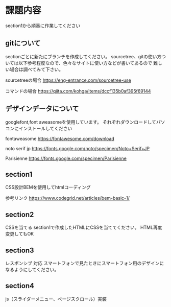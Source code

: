 
# 課題内容

section1から順番に作業してください

## gitについて
sectionごとに新たにブランチを作成してください。
sourcetree、gitの使い方ついては以下参考程度なので、色々なサイトに使い方などが書いてあるので
難しい場合は調べてみて下さい。

sourcetreeの場合
https://eng-entrance.com/sourcetree-use

コマンドの場合
https://qiita.com/kohga/items/dccf135b0af395f69144

## デザインデータについて
googlefont,font aweasomeを使用しています。
それぞれダウンロードしてパソコンにインストールしてください

fontaweasome
https://fontawesome.com/download

noto serif jp
https://fonts.google.com/noto/specimen/Noto+Serif+JP

Parisienne
https://fonts.google.com/specimen/Parisienne

## section1
CSS設計BEMを使用してhtmlコーディング

参考リンク
https://www.codegrid.net/articles/bem-basic-1/


## section2
CSSを当てる
section1で作成したHTMLにCSSを当ててください。
HTML再度変更してもOK

## section3
レスポンシブ 対応
スマートフォンで見たときにスマートフォン用のデザインになるようにしてください。


## section4
js（スライダーメニュー、ページスクロール）実装
